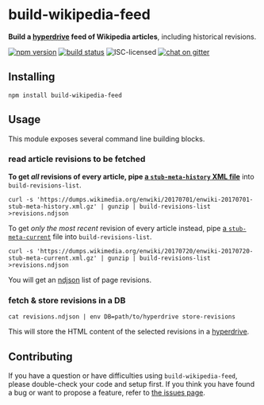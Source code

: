 # build-wikipedia-feed

**Build a [hyperdrive](https://github.com/mafintosh/hyperdrive) feed of Wikipedia articles**, including historical revisions.

[![npm version](https://img.shields.io/npm/v/build-wikipedia-feed.svg)](https://www.npmjs.com/package/build-wikipedia-feed)
[![build status](https://img.shields.io/travis/derhuerst/build-wikipedia-feed.svg)](https://travis-ci.org/derhuerst/build-wikipedia-feed)
![ISC-licensed](https://img.shields.io/github/license/derhuerst/build-wikipedia-feed.svg)
[![chat on gitter](https://badges.gitter.im/derhuerst.svg)](https://gitter.im/derhuerst)


## Installing

```shell
npm install build-wikipedia-feed
```


## Usage

This module exposes several command line building blocks.

### read article revisions to be fetched

**To get *all* revisions of every article, pipe [a `stub-meta-history` XML file](https://dumps.wikimedia.org/enwiki/20170701/)** into `build-revisions-list`.

```shell
curl -s 'https://dumps.wikimedia.org/enwiki/20170701/enwiki-20170701-stub-meta-history.xml.gz' | gunzip | build-revisions-list >revisions.ndjson
```

To get *only the most recent* revision of every article instead, pipe [a `stub-meta-current`](https://dumps.wikimedia.org/enwiki/20170720/) file into `build-revisions-list`.

```shell
curl -s 'https://dumps.wikimedia.org/enwiki/20170720/enwiki-20170720-stub-meta-current.xml.gz' | gunzip | build-revisions-list >revisions.ndjson
```

You will get an [ndjson](http://ndjson.org) list of page revisions.

### fetch & store revisions in a DB

```shell
cat revisions.ndjson | env DB=path/to/hyperdrive store-revisions
```

This will store the HTML content of the selected revisions in a [hyperdrive](https://github.com/mafintosh/hyperdrive).


## Contributing

If you have a question or have difficulties using `build-wikipedia-feed`, please double-check your code and setup first. If you think you have found a bug or want to propose a feature, refer to [the issues page](https://github.com/derhuerst/build-wikipedia-feed/issues).
